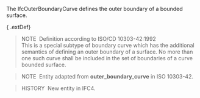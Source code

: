 ﻿The IfcOuterBoundaryCurve defines the outer boundary of a bounded surface.

{ .extDef}
> NOTE&nbsp; Definition according to ISO/CD 10303-42:1992  
> This is a special subtype of boundary curve which has the additional semantics of defining an outer boundary of a surface. No more than one such curve shall be included in the set of boundaries of a curve bounded surface.

> NOTE&nbsp; Entity adapted from **outer_boundary_curve** in ISO 10303-42.

> HISTORY  New entity in IFC4.
